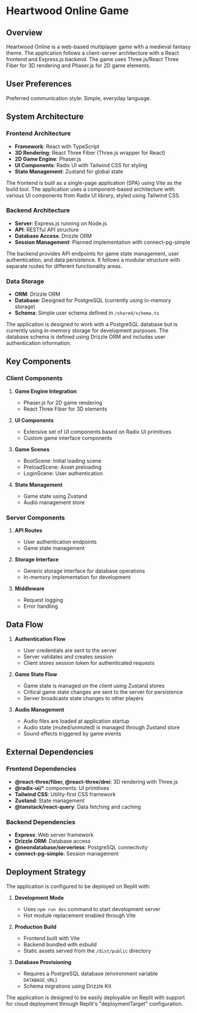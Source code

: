 # Heartwood Online Game

## Overview

Heartwood Online is a web-based multiplayer game with a medieval fantasy theme. The application follows a client-server architecture with a React frontend and Express.js backend. The game uses Three.js/React Three Fiber for 3D rendering and Phaser.js for 2D game elements.

## User Preferences

Preferred communication style: Simple, everyday language.

## System Architecture

### Frontend Architecture

- **Framework**: React with TypeScript
- **3D Rendering**: React Three Fiber (Three.js wrapper for React)
- **2D Game Engine**: Phaser.js
- **UI Components**: Radix UI with Tailwind CSS for styling
- **State Management**: Zustand for global state

The frontend is built as a single-page application (SPA) using Vite as the build tool. The application uses a component-based architecture with various UI components from Radix UI library, styled using Tailwind CSS.

### Backend Architecture

- **Server**: Express.js running on Node.js
- **API**: RESTful API structure
- **Database Access**: Drizzle ORM
- **Session Management**: Planned implementation with connect-pg-simple

The backend provides API endpoints for game state management, user authentication, and data persistence. It follows a modular structure with separate routes for different functionality areas.

### Data Storage

- **ORM**: Drizzle ORM
- **Database**: Designed for PostgreSQL (currently using in-memory storage)
- **Schema**: Simple user schema defined in `/shared/schema.ts`

The application is designed to work with a PostgreSQL database but is currently using in-memory storage for development purposes. The database schema is defined using Drizzle ORM and includes user authentication information.

## Key Components

### Client Components

1. **Game Engine Integration**
   - Phaser.js for 2D game rendering
   - React Three Fiber for 3D elements

2. **UI Components**
   - Extensive set of UI components based on Radix UI primitives
   - Custom game interface components

3. **Game Scenes**
   - BootScene: Initial loading scene
   - PreloadScene: Asset preloading
   - LoginScene: User authentication

4. **State Management**
   - Game state using Zustand
   - Audio management store

### Server Components

1. **API Routes**
   - User authentication endpoints
   - Game state management

2. **Storage Interface**
   - Generic storage interface for database operations
   - In-memory implementation for development

3. **Middleware**
   - Request logging
   - Error handling

## Data Flow

1. **Authentication Flow**
   - User credentials are sent to the server
   - Server validates and creates session
   - Client stores session token for authenticated requests

2. **Game State Flow**
   - Game state is managed on the client using Zustand stores
   - Critical game state changes are sent to the server for persistence
   - Server broadcasts state changes to other players

3. **Audio Management**
   - Audio files are loaded at application startup
   - Audio state (muted/unmuted) is managed through Zustand store
   - Sound effects triggered by game events

## External Dependencies

### Frontend Dependencies

- **@react-three/fiber, @react-three/drei**: 3D rendering with Three.js
- **@radix-ui/*** components: UI primitives
- **Tailwind CSS**: Utility-first CSS framework
- **Zustand**: State management
- **@tanstack/react-query**: Data fetching and caching

### Backend Dependencies

- **Express**: Web server framework
- **Drizzle ORM**: Database access
- **@neondatabase/serverless**: PostgreSQL connectivity
- **connect-pg-simple**: Session management

## Deployment Strategy

The application is configured to be deployed on Replit with:

1. **Development Mode**
   - Uses `npm run dev` command to start development server
   - Hot module replacement enabled through Vite

2. **Production Build**
   - Frontend built with Vite
   - Backend bundled with esbuild
   - Static assets served from the `/dist/public` directory

3. **Database Provisioning**
   - Requires a PostgreSQL database (environment variable `DATABASE_URL`)
   - Schema migrations using Drizzle Kit

The application is designed to be easily deployable on Replit with support for cloud deployment through Replit's "deploymentTarget" configuration.